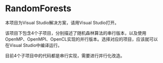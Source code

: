 # RandomForests

本项目为Visual Studio解决方案，请用Visual Studio打开。

该项目下包含4个子项目，分别描述了随机森林算法的串行版本，以及使用OpenMP、OpenMPI、OpenCL实现的并行版本。选择对应的项目，应该就可以在Visual Studio中编译运行。

目前4个子项目中的代码都是串行实现，需要进行并行化改造。
